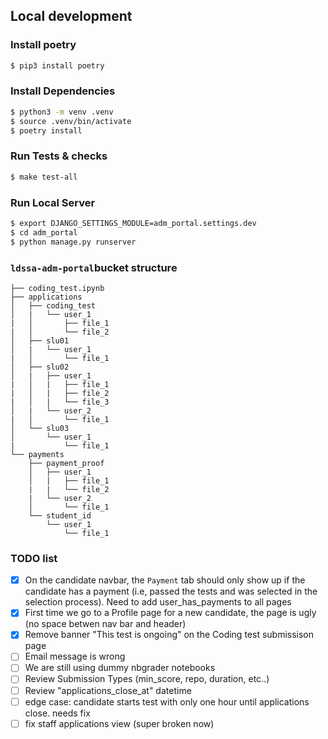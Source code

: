 ##


## Local development

### Install poetry

```bash
$ pip3 install poetry
```

### Install Dependencies

```bash
$ python3 -m venv .venv
$ source .venv/bin/activate
$ poetry install
```

### Run Tests & checks

```bash
$ make test-all
```

### Run Local Server

```bash
$ export DJANGO_SETTINGS_MODULE=adm_portal.settings.dev
$ cd adm_portal
$ python manage.py runserver
```


### `ldssa-adm-portal`bucket structure

```
├── coding_test.ipynb
├── applications
│   ├── coding_test
│   |   └── user_1
|   │       ├── file_1
|   │       └── file_2
│   ├── slu01
│   |   └── user_1
|   │       └── file_1
│   ├── slu02
│   |   ├── user_1
|   │   |   ├── file_1
|   │   |   ├── file_2
|   │   |   └── file_3
│   |   └── user_2
|   │       └── file_1
│   └── slu03
│       └── user_1
|           └── file_1
└── payments
    ├── payment_proof
    │   ├── user_1
    │   |   ├── file_1
    |   |   └── file_2
    |   └── user_2
    │       └── file_1
    └── student_id
        └── user_1
            └── file_1
```


### TODO list

- [x] On the candidate navbar, the `Payment` tab should only show up if the candidate has a payment (i.e, passed the tests and was selected in the selection process). Need to add user_has_payments to all pages
- [x] First time we go to a Profile page for a new candidate, the page is ugly (no space betwen nav bar and header)
- [x] Remove banner "This test is ongoing" on the Coding test submissison page
- [ ] Email message is wrong
- [ ] We are still using dummy nbgrader notebooks
- [ ] Review Submission Types (min_score, repo, duration, etc..)
- [ ] Review "applications_close_at" datetime
- [ ] edge case: candidate starts test with only one hour until applications close. needs fix 
- [ ] fix staff applications view (super broken now)
